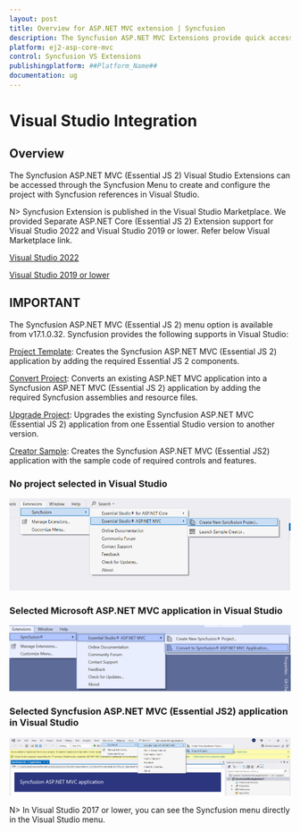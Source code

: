 ```yaml
---
layout: post
title: Overview for ASP.NET MVC extension | Syncfusion
description: The Syncfusion ASP.NET MVC Extensions provide quick access to create or configure the Syncfusion ASP.NET projects along with Essential JS 2 components.
platform: ej2-asp-core-mvc
control: Syncfusion VS Extensions
publishingplatform: ##Platform_Name##
documentation: ug
---
```


# Visual Studio Integration

## Overview

The Syncfusion ASP.NET MVC (Essential JS 2) Visual Studio Extensions can be accessed through the Syncfusion Menu to create and configure the project with Syncfusion references in Visual Studio.

N> Syncfusion Extension is published in the Visual Studio Marketplace. We provided Separate ASP.NET Core (Essential JS 2) Extension support for Visual Studio 2022 and Visual Studio 2019 or lower. Refer below Visual Marketplace link.

[Visual Studio 2022](https://marketplace.visualstudio.com/items?itemName=SyncfusionInc.ASPNETMVCVSExtensions)

[Visual Studio 2019 or lower](https://marketplace.visualstudio.com/items?itemName=SyncfusionInc.ASPNETMVCExtensions)

## IMPORTANT

The Syncfusion ASP.NET MVC (Essential JS 2) menu option is available from v17.1.0.32.
Syncfusion provides the following supports in Visual Studio:

[Project Template](./visual-studio-extensions/create-project): Creates the Syncfusion ASP.NET MVC (Essential JS 2) application by adding the required Essential JS 2 components.

[Convert Project](./visual-studio-extensions/convert-project): Converts an existing ASP.NET MVC application into a Syncfusion ASP.NET MVC (Essential JS 2) application by adding the required Syncfusion assemblies and resource files.

[Upgrade Project](./visual-studio-extensions/upgrade-project): Upgrades the existing Syncfusion ASP.NET MVC (Essential JS 2) application from one Essential Studio version to another version.

[Creator Sample](./visual-studio-extensions/create-sample): Creates the Syncfusion ASP.NET MVC (Essential JS2) application with the sample code of required controls and features.

### No project selected in Visual Studio

![no project selected](images/no-project-selected.png)

### Selected Microsoft ASP.NET MVC application in Visual Studio

![selected microsoft aspmvc](images/selected-microsoft-mvc-application.png)

### Selected Syncfusion ASP.NET MVC (Essential JS2) application in Visual Studio

![selected syncfusion aspnetmvc](images/selected-syncfusion-mvc-application.png)

N> In Visual Studio 2017 or lower, you can see the Syncfusion menu directly in the Visual Studio menu.